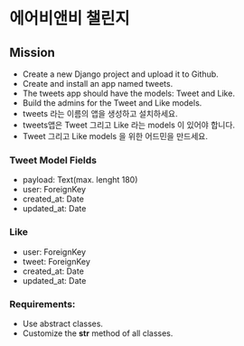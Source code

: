 # 에어비앤비 챌린지

## Mission

- Create a new Django project and upload it to Github.
- Create and install an app named tweets.
- The tweets app should have the models: Tweet and Like.
- Build the admins for the Tweet and Like models.
- tweets 라는 이름의 앱을 생성하고 설치하세요.
- tweets앱은 Tweet 그리고 Like 라는 models 이 있어야 합니다.
- Tweet 그리고 Like models 을 위한 어드민을 만드세요.

### Tweet Model Fields

- payload: Text(max. lenght 180)
- user: ForeignKey
- created_at: Date
- updated_at: Date

### Like

- user: ForeignKey
- tweet: ForeignKey
- created_at: Date
- updated_at: Date

### Requirements:

- Use abstract classes.
- Customize the **str** method of all classes.
